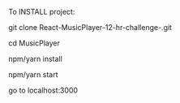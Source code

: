 To INSTALL project:

git clone React-MusicPlayer-12-hr-challenge-.git

cd MusicPlayer

npm/yarn install

npm/yarn start

go to localhost:3000
